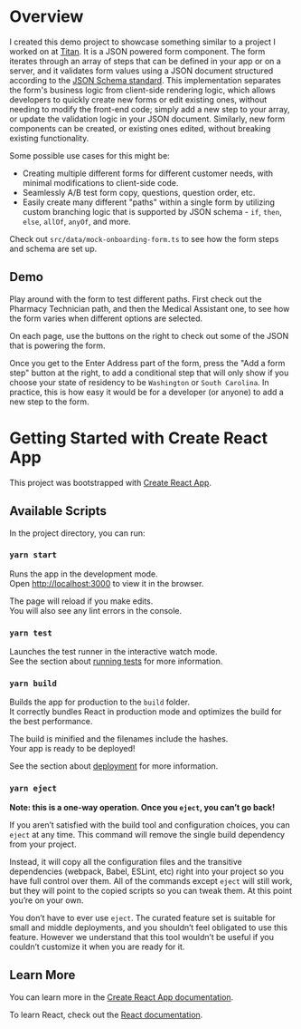 # Overview

I created this demo project to showcase something similar to a project I worked on at [Titan](https://titan.com). It is a JSON powered form component. The form iterates through an array of steps that can be defined in your app or on a server, and it validates form values using a JSON document structured according to the [JSON Schema standard](https://json-schema.org). This implementation separates the form's business logic from client-side rendering logic, which allows developers to quickly create new forms or edit existing ones, without needing to modify the front-end code; simply add a new step to your array, or update the validation logic in your JSON document. Similarly, new form components can be created, or existing ones edited, without breaking existing functionality. 

Some possible use cases for this might be:
- Creating multiple different forms for different customer needs, with minimal modifications to client-side code.
- Seamlessly A/B test form copy, questions, question order, etc.
- Easily create many different "paths" within a single form by utilizing custom branching logic that is supported by JSON schema - `if`, `then`, `else`, `allOf`, `anyOf`, and more.

Check out `src/data/mock-onboarding-form.ts` to see how the form steps and schema are set up.

## Demo
Play around with the form to test different paths. First check out the Pharmacy Technician path, and then the Medical Assistant one, to see how the form varies when different options are selected. 

On each page, use the buttons on the right to check out some of the JSON that is powering the form.

Once you get to the Enter Address part of the form, press the "Add a form step" button at the right, to add a conditional step that will only show if you choose your state of residency to be `Washington` or `South Carolina`. In practice, this is how easy it would be for a developer (or anyone) to add a new step to the form.

# Getting Started with Create React App

This project was bootstrapped with [Create React App](https://github.com/facebook/create-react-app).

## Available Scripts

In the project directory, you can run:

### `yarn start`

Runs the app in the development mode.\
Open [http://localhost:3000](http://localhost:3000) to view it in the browser.

The page will reload if you make edits.\
You will also see any lint errors in the console.

### `yarn test`

Launches the test runner in the interactive watch mode.\
See the section about [running tests](https://facebook.github.io/create-react-app/docs/running-tests) for more information.

### `yarn build`

Builds the app for production to the `build` folder.\
It correctly bundles React in production mode and optimizes the build for the best performance.

The build is minified and the filenames include the hashes.\
Your app is ready to be deployed!

See the section about [deployment](https://facebook.github.io/create-react-app/docs/deployment) for more information.

### `yarn eject`

**Note: this is a one-way operation. Once you `eject`, you can’t go back!**

If you aren’t satisfied with the build tool and configuration choices, you can `eject` at any time. This command will remove the single build dependency from your project.

Instead, it will copy all the configuration files and the transitive dependencies (webpack, Babel, ESLint, etc) right into your project so you have full control over them. All of the commands except `eject` will still work, but they will point to the copied scripts so you can tweak them. At this point you’re on your own.

You don’t have to ever use `eject`. The curated feature set is suitable for small and middle deployments, and you shouldn’t feel obligated to use this feature. However we understand that this tool wouldn’t be useful if you couldn’t customize it when you are ready for it.

## Learn More

You can learn more in the [Create React App documentation](https://facebook.github.io/create-react-app/docs/getting-started).

To learn React, check out the [React documentation](https://reactjs.org/).
